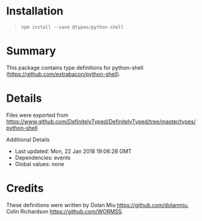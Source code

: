 # Installation
> `npm install --save @types/python-shell`

# Summary
This package contains type definitions for python-shell (https://github.com/extrabacon/python-shell).

# Details
Files were exported from https://www.github.com/DefinitelyTyped/DefinitelyTyped/tree/master/types/python-shell

Additional Details
 * Last updated: Mon, 22 Jan 2018 19:06:28 GMT
 * Dependencies: events
 * Global values: none

# Credits
These definitions were written by Dolan Miu <https://github.com/dolanmiu>, Colin Richardson <https://github.com/WORMSS>.
